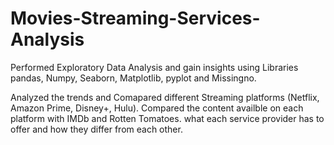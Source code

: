 # Movies-Streaming-Services-Analysis
Performed Exploratory Data Analysis and gain insights using Libraries pandas, Numpy, Seaborn, Matplotlib, pyplot and Missingno.

Analyzed the trends and Comapared different Streaming platforms (Netflix, Amazon Prime, Disney+, Hulu).
Compared the content availble on each platform with IMDb and Rotten Tomatoes.
what each service provider has to offer and how they differ from each other. 
